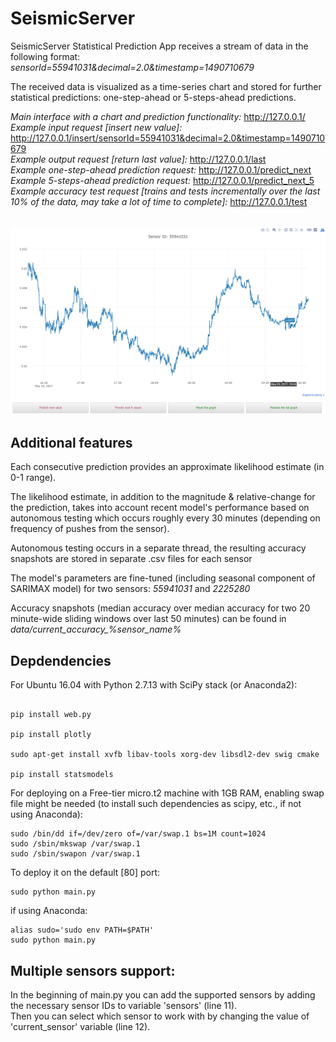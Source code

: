 # SeismicServer

SeismicServer Statistical Prediction App receives a stream of data in the following format: <br/>
*sensorId=55941031&decimal=2.0&timestamp=1490710679* <br/>

The received data is visualized as a time-series chart and stored for further statistical predictions: one-step-ahead or 5-steps-ahead predictions. <br/>

*Main interface with a chart and prediction functionality:* http://127.0.0.1/ <br/>
*Example input request [insert new value]:* http://127.0.0.1/insert/sensorId=55941031&decimal=2.0&timestamp=1490710679 <br/>
*Example output request [return last value]:* http://127.0.0.1/last <br/>
*Example one-step-ahead prediction request:* http://127.0.0.1/predict_next <br/>
*Example 5-steps-ahead prediction request:* http://127.0.0.1/predict_next_5 <br/>
*Example accuracy test request [trains and tests incrementally over the last 10% of the data, may take a lot of time to complete]:* http://127.0.0.1/test
 <br/>
 <br/>

![SeismicServer Statistical Prediction App, beta version](/data/seismicserver_beta.png?raw=true "SeismicServer beta")

## Additional features

Each consecutive prediction provides an approximate likelihood estimate (in 0-1 range). <br/>

The likelihood estimate, in addition to the magnitude & relative-change for the prediction, takes into account recent model's performance based on autonomous testing which occurs roughly every 30 minutes (depending on frequency of pushes from the sensor). <br/>

Autonomous testing occurs in a separate thread, the resulting accuracy snapshots are stored in separate .csv files for each sensor <br/>

The model's parameters are fine-tuned (including seasonal component of SARIMAX model) for two sensors: *55941031* and *2225280* <br/>

Accuracy snapshots (median accuracy over median accuracy for two 20 minute-wide sliding windows over last 50 minutes) can be found in *data/current_accuracy_%sensor_name%* <br/>

## Depdendencies

For Ubuntu 16.04 with Python 2.7.13 with SciPy stack (or Anaconda2):

```shell

pip install web.py

pip install plotly

sudo apt-get install xvfb libav-tools xorg-dev libsdl2-dev swig cmake

pip install statsmodels
```
For deploying on a Free-tier micro.t2 machine with 1GB RAM, enabling swap file might be needed (to install such dependencies as scipy, etc., if not using Anaconda):
```shell
sudo /bin/dd if=/dev/zero of=/var/swap.1 bs=1M count=1024
sudo /sbin/mkswap /var/swap.1
sudo /sbin/swapon /var/swap.1
```

To deploy it on the default [80] port:

```shell
sudo python main.py
```

if using Anaconda:
```shell
alias sudo='sudo env PATH=$PATH'
sudo python main.py
```

## Multiple sensors support: 
In the beginning of main.py you can add the supported sensors by adding the necessary sensor IDs to variable 'sensors' (line 11).<br/>
Then you can select which sensor to work with by changing the value of 'current_sensor' variable (line 12).
